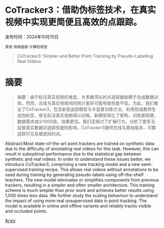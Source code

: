# CoTracker3：借助伪标签技术，在真实视频中实现更简便且高效的点跟踪。

发布时间：2024年10月15日

`其他` `视频追踪` `计算机视觉`

> CoTracker3: Simpler and Better Point Tracking by Pseudo-Labelling Real Videos

# 摘要

> 摘要：由于标注真实视频的难度，大多数顶尖的点追踪器依赖于合成数据训练。然而，合成与真实视频间的统计差异可能导致性能不佳。为此，我们推出了CoTracker3，包含新型追踪模型与半监督训练方法，利用现成教师生成伪标签，使无标注真实视频得以训练。新模型简化了架构，训练更简便，数据需求减少1000倍，效果更佳。我们还探讨了扩展行为，分析了更多无监督真实数据对追踪性能的影响。CoTracker3提供在线与离线版本，可靠追踪可见及被遮挡的点。

> 
Abstract:Most state-of-the-art point trackers are trained on synthetic data due to the difficulty of annotating real videos for this task. However, this can result in suboptimal performance due to the statistical gap between synthetic and real videos. In order to understand these issues better, we introduce CoTracker3, comprising a new tracking model and a new semi-supervised training recipe. This allows real videos without annotations to be used during training by generating pseudo-labels using off-the-shelf teachers. The new model eliminates or simplifies components from previous trackers, resulting in a simpler and often smaller architecture. This training scheme is much simpler than prior work and achieves better results using 1,000 times less data. We further study the scaling behaviour to understand the impact of using more real unsupervised data in point tracking. The model is available in online and offline variants and reliably tracks visible and occluded points.
    

[Arxiv](https://arxiv.org/pdf/2410.11831)